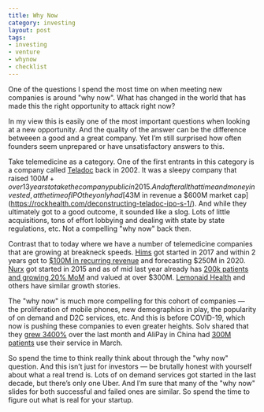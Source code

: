 ```yaml
---
title: Why Now
category: investing
layout: post
tags: 
- investing
- venture
- whynow
- checklist
---
```


One of the questions I spend the most time on when meeting new companies is around "why now". What has changed in the world that has made this the right opportunity to attack right now?

In my view this is easily one of the most important questions when looking at a new opportunity. And the quality of the answer can be the difference betweeen a good and a great company. Yet I’m still surprised how often founders seem unprepared or have unsatisfactory answers to this.

Take telemedicine as a category. One of the first entrants in this category is a company called [Teladoc](https://en.wikipedia.org/wiki/Teladoc_Health) back in 2002. It was a sleepy company that raised $100M+ over 13 years to take the company public in 2015. And after all that time and money invested, at the time of IPO they only had [$43M in revenue a $600M market cap](https://rockhealth.com/deconstructing-teladoc-ipo-s-1/). And while they ultimately got to a good outcome, it sounded like a slog. Lots of little acquisitions, tons of effort lobbying and dealing with state by state regulations, etc. Not a compelling "why now" back then.

Contrast that to today where we have a number of telemedicine companies that are growing at breakneck speeds. [Hims](https://www.forhims.com/) got started in 2017 and within 2 years got to [$100M in recurring revenue](https://www.cnbc.com/2019/11/17/hims-aims-to-raise-200-million-as-sales-of-mens-health-products-grow.html) and forecasting $250M in 2020. [Nurx](https://www.nurx.com/) got started in 2015 and as of mid last year already has [200k patients and growing 20% MoM](https://techcrunch.com/2019/08/15/birth-control-delivery-startup-nurx-approaches-300m-valuation/) and valued at over $300M. [Lemonaid Health](https://www.lemonaidhealth.com/) and others have similar growth stories.

The "why now" is much more compelling for this cohort of companies — the proliferation of mobile phones, new demographics in play, the popularity of on demand and D2C services, etc. And this is before COVID-19, which now is pushing these companies to even greater heights. Solv shared that they [grew 3400%](https://medium.com/solv/the-rise-of-telemedicine-how-covid-19-is-fundamentally-changing-healthcare-for-all-of-us-ad153eb43839) over the last month and AliPay in China had [300M patients](https://twitter.com/Alipay/status/1230473712719130626?s=20) use their service in March.

So spend the time to think really think about through the "why now" question. And this isn’t just for investors — be brutally honest with yourself about what a real trend is. Lots of on demand services got started in the last decade, but there’s only one Uber. And I’m sure that many of the "why now" slides for both successful and failed ones are similar. So spend the time to figure out what is real for your startup.
